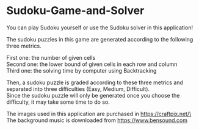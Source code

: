 # Sudoku-Game-and-Solver
You can play Sudoku yourself or use the Sudoku solver in this application!

The sudoku puzzles in this game are generated according to the following three metrics.

First one: the number of given cells\
Second one: the lower bound of given cells in each row and column\
Third one: the solving time by computer using Backtracking

Then, a sudoku puzzle is graded according to these three metrics and separated into three difficulties (Easy, Medium, Difficult).\
Since the sudoku puzzle will only be generated once you choose the difficulty, it may take some time to do so.

The images used in this application are purchased in https://craftpix.net/\
The background music is downloaded from https://www.bensound.com

